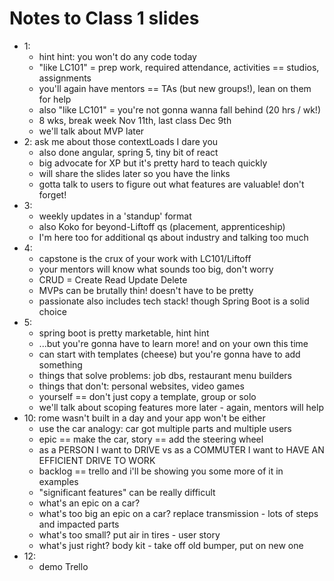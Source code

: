 # Notes to Class 1 slides

* 1:
  * hint hint: you won't do any code today
  * "like LC101" = prep work, required attendance, activities == studios, assignments
  * you'll again have mentors == TAs (but new groups!), lean on them for help
  * also "like LC101" = you're not gonna wanna fall behind (20 hrs / wk!)
  * 8 wks, break week Nov 11th, last class Dec 9th
  * we'll talk about MVP later
* 2: ask me about those contextLoads I dare you
  * also done angular, spring 5, tiny bit of react
  * big advocate for XP but it's pretty hard to teach quickly
  * will share the slides later so you have the links
  * gotta talk to users to figure out what features are valuable! don't forget!
* 3:
  * weekly updates in a 'standup' format
  * also Koko for beyond-Liftoff qs (placement, apprenticeship)
  * I'm here too for additional qs about industry and talking too much
* 4:
  * capstone is the crux of your work with LC101/Liftoff
  * your mentors will know what sounds too big, don't worry
  * CRUD = Create Read Update Delete
  * MVPs can be brutally thin! doesn't have to be pretty
  * passionate also includes tech stack! though Spring Boot is a solid choice
* 5:
  * spring boot is pretty marketable, hint hint
  * ...but you're gonna have to learn more! and on your own this time
  * can start with templates (cheese) but you're gonna have to add something
  * things that solve problems: job dbs, restaurant menu builders
  * things that don't: personal websites, video games
  * yourself == don't just copy a template, group or solo
  * we'll talk about scoping features more later - again, mentors will help
* 10: rome wasn't built in a day and your app won't be either
  * use the car analogy: car got multiple parts and multiple users
  * epic == make the car, story == add the steering wheel
  * as a PERSON I want to DRIVE vs as a COMMUTER I want to HAVE AN EFFICIENT DRIVE TO WORK
  * backlog == trello and i'll be showing you some more of it in examples
  * "significant features" can be really difficult
  * what's an epic on a car?
  * what's too big an epic on a car? replace transmission - lots of steps and impacted parts
  * what's too small? put air in tires - user story
  * what's just right? body kit - take off old bumper, put on new one
* 12:
  * demo Trello

